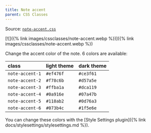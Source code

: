 ```yaml
---
title: Note accent
parent: CSS Classes
---
```


Source: [`note-accent.css`](https://github.com/ElsaTam/obsidian-fancy-a-story/blob/main/snippets/cssclasses/note-accent.css)

[![]({% link images/cssclasses/note-accent.webp %})]({% link images/cssclasses/note-accent.webp %})

Change the accent color of the note. 6 colors are available:

| class | light theme | dark theme |
|:------|:-----------|:------------|
| `note-accent-1` | <span class="col-tag" style="background:#ef476f;"></span> `#ef476f` | <span class="col-tag" style="background:#ce3f61;"></span> `#ce3f61` |
| `note-accent-2` | <span class="col-tag" style="background:#f78c6b;"></span> `#f78c6b` | <span class="col-tag" style="background:#d57a5e;"></span> `#d57a5e` |
| `note-accent-3` | <span class="col-tag" style="background:#ffba1a;"></span> `#ffba1a` | <span class="col-tag" style="background:#dca119;"></span> `#dca119` |
| `note-accent-4` | <span class="col-tag" style="background:#0a916e;"></span> `#0a916e` | <span class="col-tag" style="background:#07a47b;"></span> `#07a47b` |
| `note-accent-5` | <span class="col-tag" style="background:#118ab2;"></span> `#118ab2` | <span class="col-tag" style="background:#0d76a3;"></span> `#0d76a3` |
| `note-accent-6` | <span class="col-tag" style="background:#073b4c;"></span> `#073b4c` | <span class="col-tag" style="background:#1f5e6e;"></span> `#1f5e6e` |


You can change these colors with the [Style Settings plugin]({% link docs/stylesettings/stylesettings.md %}).